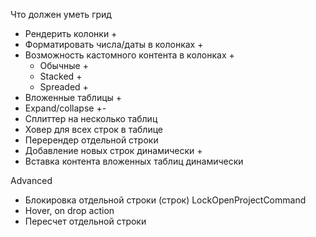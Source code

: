 Что должен уметь грид

- Рендерить колонки +
- Форматировать числа/даты в колонках +
- Возможность кастомного контента в колонках +
  - Обычные +
  - Stacked + 
  - Spreaded +
- Вложенные таблицы +
- Expand/collapse +-
- Сплиттер на несколько таблиц
- Ховер для всех строк в таблице
- Перерендер отдельной строки
- Добавление новых строк динамически +
- Вставка контента вложенных таблиц динамически

Advanced
- Блокировка отдельной строки (строк) LockOpenProjectCommand
- Hover, on drop action
- Пересчет отдельной строки
